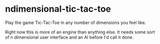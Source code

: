 ndimensional-tic-tac-toe
==========

Play the game Tic-Tac-Toe in any number of dimensions you feel like.

Right now this is more of an engine than anything else. It needs some sort of n dimensional user interface and an AI before I'd call it done.
